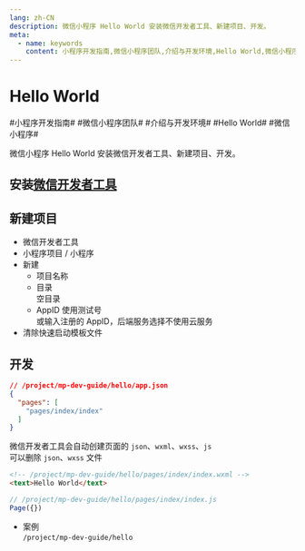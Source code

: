 ```yaml
---
lang: zh-CN
description: 微信小程序 Hello World 安装微信开发者工具、新建项目、开发。
meta:
  - name: keywords
    content: 小程序开发指南,微信小程序团队,介绍与开发环境,Hello World,微信小程序
---
```


# Hello World

\#小程序开发指南#
\#微信小程序团队#
\#介绍与开发环境#
\#Hello World#
\#微信小程序#

微信小程序 Hello World 安装微信开发者工具、新建项目、开发。

## 安装[微信开发者工具](https://mp.weixin.qq.com/debug/wxadoc/dev/devtools/download.html)

## 新建项目

* 微信开发者工具
* 小程序项目 / 小程序
* 新建
  * 项目名称
  * 目录  
    空目录
  * AppID 使用测试号  
    或输入注册的 AppID，后端服务选择不使用云服务
* 清除快速启动模板文件

## 开发

```json
// /project/mp-dev-guide/hello/app.json
{
  "pages": [
    "pages/index/index"
  ]
}
```

微信开发者工具会自动创建页面的 `json`、`wxml`、`wxss`、`js`  
可以删除 `json`、`wxss` 文件

```html
<!-- /project/mp-dev-guide/hello/pages/index/index.wxml -->
<text>Hello World</text>
```

```js
// /project/mp-dev-guide/hello/pages/index/index.js
Page({})
```

* 案例  
  `/project/mp-dev-guide/hello`
